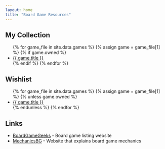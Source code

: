```yaml
---
layout: home
title: "Board Game Resources"
---
```


## My Collection
<ul>
{% for game_file in site.data.games %}
  {% assign game = game_file[1] %}
  {% if game.owned %}
    <li><a href="{{ site.baseurl }}/games/{{ game_file[0] }}">{{ game.title }}</a></li>
  {% endif %}
{% endfor %}
</ul>

## Wishlist
<ul>
{% for game_file in site.data.games %}
  {% assign game = game_file[1] %}
  {% unless game.owned %}
    <li><a href="{{ site.baseurl }}/games/{{ game_file[0] }}">{{ game.title }}</a></li>
  {% endunless %}
{% endfor %}
</ul>

## Links
- [BoardGameGeeks](https://boardgamegeek.com/) - Board game listing website
- [MechanicsBG](https://mechanicsbg.com/) - Website that explains board game mechanics
